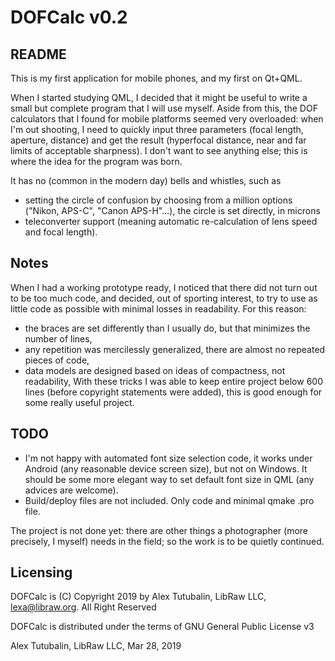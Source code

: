 # DOFCalc v0.2
## README

This is my first application for mobile phones, and my first on Qt+QML.

When I started studying QML, I decided that it might be useful to write a small but complete program that I will use myself.
Aside from this, the DOF calculators that I found for mobile platforms seemed very overloaded: when I'm out shooting, I need to quickly input three parameters (focal length, aperture, distance) and get the result (hyperfocal distance, near and far limits of acceptable sharpness). I don't want to see anything else; this is where the idea for the program was born.

It has no (common in the modern day) bells and whistles, such as
 * setting the circle of confusion by choosing from a million options ("Nikon, APS-C", "Canon APS-H"...), the circle is set directly, in microns
 * teleconverter support (meaning automatic re-calculation of lens speed and focal length).

## Notes
When I had a working prototype ready, I noticed that there did not turn out to be too much code, and decided, out of sporting interest, to try to use as little code as possible with minimal losses in readability. 
For this reason:
 * the braces are set differently than I usually do, but that minimizes the number of lines,
 * any repetition was mercilessly generalized, there are almost no repeated pieces of code,
 * data models are designed based on ideas of compactness, not readability,
With these tricks I was able to keep entire project below 600 lines (before copyright statements were added), this is good enough for some really useful project.

## TODO
 * I'm not happy with automated font size selection code, it works under Android (any reasonable device screen size), but not on Windows. It should be some more elegant way to set default font size in QML (any advices are welcome).
 * Build/deploy files are not included. Only code and minimal qmake .pro file.

The project is not done yet: there are other things a photographer (more precisely, I myself) needs in the field; so the work is to be quietly continued.

## Licensing 
DOFCalc is (C) Copyright 2019 by Alex Tutubalin, LibRaw LLC, lexa@libraw.org. All Right Reserved

DOFCalc is distributed under the terms of GNU General Public License v3

Alex Tutubalin, LibRaw LLC, Mar 28, 2019
